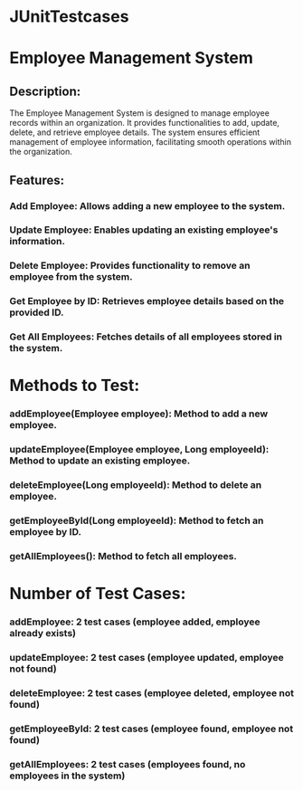 # JUnitTestcases

# Employee Management System 
## Description:
The Employee Management System is designed to manage employee records within an organization. It provides functionalities to add, update, delete, and retrieve employee details. The system ensures efficient management of employee information, facilitating smooth operations within the organization.

## Features:

### Add Employee: Allows adding a new employee to the system.

### Update Employee: Enables updating an existing employee's information.

### Delete Employee: Provides functionality to remove an employee from the system.

### Get Employee by ID: Retrieves employee details based on the provided ID.

### Get All Employees: Fetches details of all employees stored in the system.

# Methods to Test:

### addEmployee(Employee employee): Method to add a new employee.

### updateEmployee(Employee employee, Long employeeId): Method to update an existing employee.

### deleteEmployee(Long employeeId): Method to delete an employee.

### getEmployeeById(Long employeeId): Method to fetch an employee by ID.

### getAllEmployees(): Method to fetch all employees.

# Number of Test Cases:

### addEmployee: 2 test cases (employee added, employee already exists)

### updateEmployee: 2 test cases (employee updated, employee not found)

### deleteEmployee: 2 test cases (employee deleted, employee not found)

### getEmployeeById: 2 test cases (employee found, employee not found)

### getAllEmployees: 2 test cases (employees found, no employees in the system)

